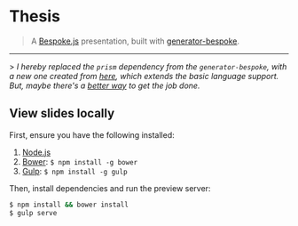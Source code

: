 # Thesis
> A [Bespoke.js](http://markdalgleish.com/projects/bespoke.js) presentation, built with [generator-bespoke](https://github.com/markdalgleish/generator-bespoke).

<hr/>
> <i>I hereby replaced the <code>prism</code> dependency from the <code>generator-bespoke</code>, with a new one created from <a href="http://prismjs.com/download.html" target="_blank">here</a>, which extends the basic language support.
But, maybe there's a <a href="https://github.com/PrismJS/prism/issues/768" target="_blank">better way</a> to get the job done.</i>

## View slides locally

First, ensure you have the following installed:

1. [Node.js](http://nodejs.org)
2. [Bower](http://bower.io): `$ npm install -g bower`
3. [Gulp](http://gulpjs.com): `$ npm install -g gulp`

Then, install dependencies and run the preview server:

```bash
$ npm install && bower install
$ gulp serve
```
